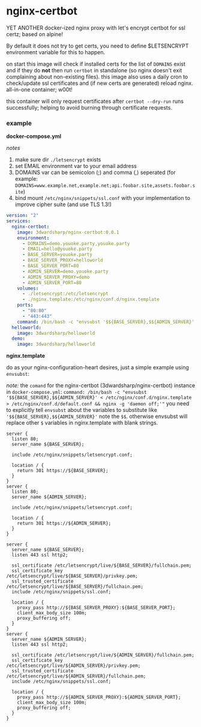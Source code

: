 # nginx-certbot

YET ANOTHER docker-ized nginx proxy with let's encrypt certbot for ssl certz; based on alpine!

By default it does not try to get certs, you need to define $LETSENCRYPT environment variable
for this to happen.

on start this image will check if installed certs for the list of `DOMAINS` exist and if they do __not__ then run `certbot` in standalone (so nginx doesn't exit complaining about non-existing files). this image also uses a daily cron to check/update ssl certificates and (if new certs are generated) reload nginx. all-in-one container; w00t!

this container will only request certificates after `certbot --dry-run` runs successfully; helping to avoid burning through certificate requests. 

### example

__docker-compose.yml__ 

_notes_ 

1. make sure dir `./letsencrypt` exists  
2. set EMAIL environment var to your email address
3. DOMAINS var can be semicolon (;) and comma (,) seperated (for example: `DOMAINS=www.example.net,example.net;api.foobar.site,assets.foobar.site`)
4. bind mount `/etc/nginx/snippets/ssl.conf` with your implementation to improve cipher suite (and use TLS 1.3!)

```yml
version: "2"
services:
  nginx-certbot:
    image: 3dwardsharp/nginx-certbot:0.0.1
    environment:
      - DOMAINS=demo.youoke.party,youoke.party
      - EMAIL=hello@youoke.party
      - BASE_SERVER=youoke.party
      - BASE_SERVER_PROXY=helloworld
      - BASE_SERVER_PORT=80
      - ADMIN_SERVER=demo.youoke.party
      - ADMIN_SERVER_PROXY=demo
      - ADMIN_SERVER_PORT=80
    volumes:
      - ./letsencrypt:/etc/letsencrypt
      - ./nginx.template:/etc/nginx/conf.d/nginx.template
    ports:
      - "80:80"
      - "443:443"
    command: /bin/bash -c "envsubst '$${BASE_SERVER},$${ADMIN_SERVER}' < /etc/nginx/conf.d/nginx.template > /etc/nginx/conf.d/default.conf && nginx -g 'daemon off;'"
  helloworld: 
    image: 3dwardsharp/helloworld
  demo: 
    image: 3dwardsharp/helloworld

```

__nginx.template__

do as your nginx-configuration-heart desires, just a simple example using `envsubst`: 

_note:_ the `comand` for the nginx-certbot (3dwardsharp/nginx-certbot) instance in `docker-compose.yml`: `command: /bin/bash -c "envsubst '$${BASE_SERVER},$${ADMIN_SERVER}' < /etc/nginx/conf.d/nginx.template > /etc/nginx/conf.d/default.conf && nginx -g 'daemon off;'"` you need to explicitly tell `envsubst` about the variables to substitute like `'$${BASE_SERVER},$${ADMIN_SERVER}'` note the `$$`. otherwise envsubst will replace other `$` variables in nginx.template with blank strings.

```
server {
  listen 80;
  server_name ${BASE_SERVER};
  
  include /etc/nginx/snippets/letsencrypt.conf;

  location / {
    return 301 https://${BASE_SERVER};
  }
}
server {
  listen 80;
  server_name ${ADMIN_SERVER};

  include /etc/nginx/snippets/letsencrypt.conf;

  location / {
    return 301 https://${ADMIN_SERVER};
  }
}

server {
  server_name ${BASE_SERVER};
  listen 443 ssl http2;

  ssl_certificate /etc/letsencrypt/live/${BASE_SERVER}/fullchain.pem;
  ssl_certificate_key /etc/letsencrypt/live/${BASE_SERVER}/privkey.pem;
  ssl_trusted_certificate /etc/letsencrypt/live/${BASE_SERVER}/fullchain.pem;
  include /etc/nginx/snippets/ssl.conf;

  location / {
    proxy_pass http://${BASE_SERVER_PROXY}:${BASE_SERVER_PORT};
    client_max_body_size 100m;
    proxy_buffering off;
  }
}
server {
  server_name ${ADMIN_SERVER};
  listen 443 ssl http2;

  ssl_certificate /etc/letsencrypt/live/${ADMIN_SERVER}/fullchain.pem;
  ssl_certificate_key /etc/letsencrypt/live/${ADMIN_SERVER}/privkey.pem;
  ssl_trusted_certificate /etc/letsencrypt/live/${ADMIN_SERVER}/fullchain.pem;
  include /etc/nginx/snippets/ssl.conf;

  location / {
    proxy_pass http://${ADMIN_SERVER_PROXY}:${ADMIN_SERVER_PORT};
    client_max_body_size 100m;
    proxy_buffering off;
  }
}
```